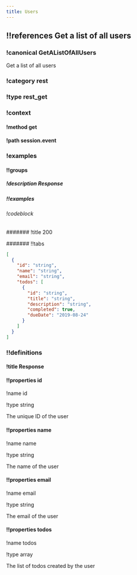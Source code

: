 ```yaml
---
title: Users
---
```

## !!references Get a list of all users

### !canonical GetAListOfAllUsers


Get a list of all users


### !category rest

### !type rest_get

### !context

#### !method get

#### !path session.event

### !examples

#### !!groups

##### !description Response

##### !!examples

###### !codeblock

####### !title 200

####### !!tabs

```json !code json
[
  {
    "id": "string",
    "name": "string",
    "email": "string",
    "todos": [
      {
        "id": "string",
        "title": "string",
        "description": "string",
        "completed": true,
        "dueDate": "2019-08-24"
      }
    ]
  }
]
```

### !!definitions

#### !title Response

#### !!properties id

!name id

!type string

The unique ID of the user

#### !!properties name

!name name

!type string

The name of the user

#### !!properties email

!name email

!type string

The email of the user

#### !!properties todos

!name todos

!type array

The list of todos created by the user
